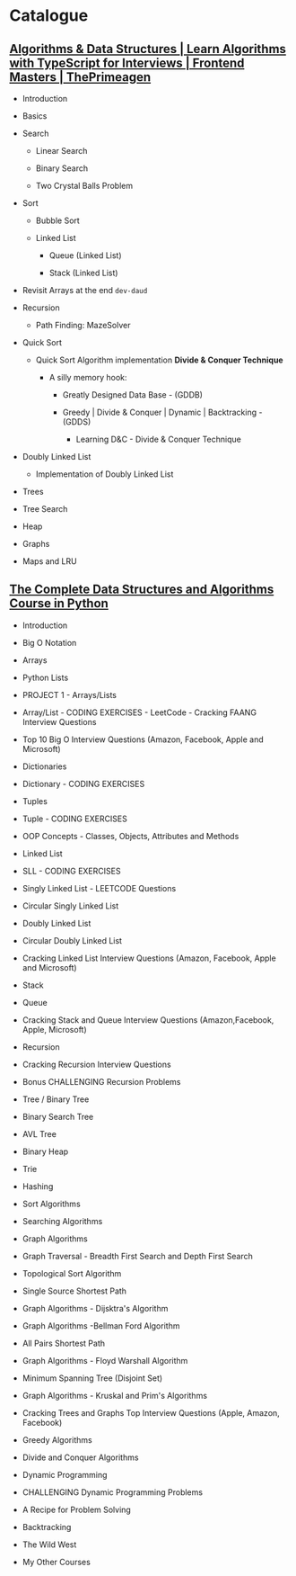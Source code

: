 # Catalogue

## [Algorithms & Data Structures | Learn Algorithms with TypeScript for Interviews | Frontend Masters | ThePrimeagen](https://frontendmasters.com/courses/algorithms/)

- Introduction

- Basics

- Search

  - Linear Search

  - Binary Search

  - Two Crystal Balls Problem

- Sort

  - Bubble Sort

  - Linked List

    - Queue (Linked List)

    - Stack (Linked List)

- Revisit Arrays at the end `dev-daud`

- Recursion

  - Path Finding: MazeSolver

- Quick Sort

  - Quick Sort Algorithm implementation **Divide & Conquer Technique**

    - A silly memory hook:

      - Greatly Designed Data Base - (GDDB)

      - Greedy | Divide & Conquer | Dynamic | Backtracking - (GDDS)

        - Learning D&C - Divide & Conquer Technique

- Doubly Linked List

  - Implementation of Doubly Linked List

- Trees

- Tree Search

- Heap

- Graphs

- Maps and LRU

## [The Complete Data Structures and Algorithms Course in Python](https://www.udemy.com/course/data-structures-and-algorithms-bootcamp-in-python/)

- Introduction

- Big O Notation

- Arrays

- Python Lists

- PROJECT 1 - Arrays/Lists

- Array/List - CODING EXERCISES - LeetCode - Cracking FAANG Interview Questions

- Top 10 Big O Interview Questions (Amazon, Facebook, Apple and Microsoft)

- Dictionaries

- Dictionary - CODING EXERCISES

- Tuples

- Tuple - CODING EXERCISES

- OOP Concepts - Classes, Objects, Attributes and Methods

- Linked List

- SLL - CODING EXERCISES

- Singly Linked List - LEETCODE Questions

- Circular Singly Linked List

- Doubly Linked List

- Circular Doubly Linked List

- Cracking Linked List Interview Questions (Amazon, Facebook, Apple and Microsoft)

- Stack

- Queue

- Cracking Stack and Queue Interview Questions (Amazon,Facebook, Apple, Microsoft)

- Recursion

- Cracking Recursion Interview Questions

- Bonus CHALLENGING Recursion Problems

- Tree / Binary Tree

- Binary Search Tree

- AVL Tree

- Binary Heap

- Trie

- Hashing

- Sort Algorithms

- Searching Algorithms

- Graph Algorithms

- Graph Traversal - Breadth First Search and Depth First Search

- Topological Sort Algorithm

- Single Source Shortest Path

- Graph Algorithms - Dijsktra's Algorithm

- Graph Algorithms -Bellman Ford Algorithm

- All Pairs Shortest Path

- Graph Algorithms - Floyd Warshall Algorithm

- Minimum Spanning Tree (Disjoint Set)

- Graph Algorithms - Kruskal and Prim's Algorithms

- Cracking Trees and Graphs Top Interview Questions (Apple, Amazon, Facebook)

- Greedy Algorithms

- Divide and Conquer Algorithms

- Dynamic Programming

- CHALLENGING Dynamic Programming Problems

- A Recipe for Problem Solving

- Backtracking

- The Wild West

- My Other Courses

